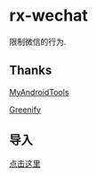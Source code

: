 # rx-wechat
限制微信的行为.
</br>
## Thanks
[MyAndroidTools](https://play.google.com/store/apps/details?id=cn.wq.myandroidtools&hl=zh)

[Greenify](https://greenify.github.io/README.chs.html)
## 导入
[点击这里](https://greenify.github.io/pangmf/rx-wechat)
